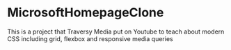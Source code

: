 # MicrosoftHomepageClone
This is a project that Traversy Media put on Youtube to teach about modern CSS including grid, flexbox and responsive media queries
